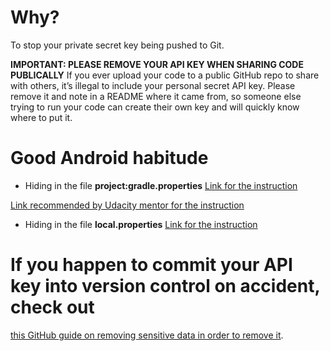# Why?
To stop your private secret key being pushed to Git.

**IMPORTANT: PLEASE REMOVE YOUR API KEY WHEN SHARING CODE PUBLICALLY**
If you ever upload your code to a public GitHub repo to share with others, it’s illegal to include your personal secret API key. 
Please remove it and note in a README where it came from, so someone else trying to run your code can create their own key and will 
quickly know where to put it.

# Good Android habitude
- Hiding in the file **project:gradle.properties** 
[Link for the instruction](https://richardroseblog.wordpress.com/2016/05/29/hiding-secret-api-keys-from-git/)

[Link recommended by Udacity mentor for the instruction](https://medium.com/@ali.muzaffar/gradle-configure-variables-for-all-android-project-modules-in-one-place-5a6e56cd384e)

- Hiding in the file **local.properties**
[Link for the instruction](https://blog.mindorks.com/using-local-properties-file-to-avoid-api-keys-check-in-into-version-control-system)

# If you happen to commit your API key into version control on accident, check out 
[this GitHub guide on removing sensitive data in order to remove it](https://help.github.com/en/github/authenticating-to-github/removing-sensitive-data-from-a-repository).
